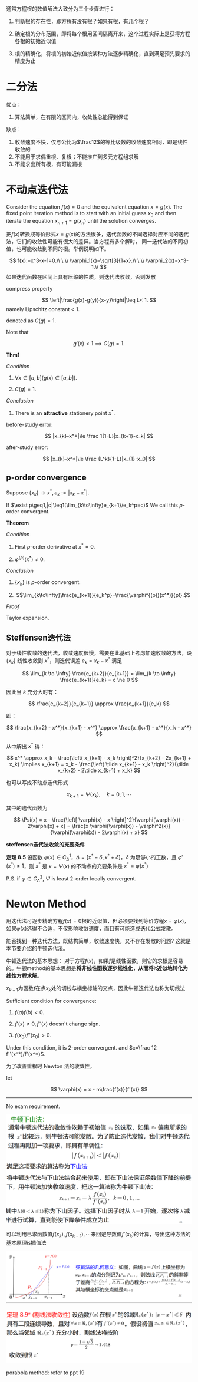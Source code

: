 通常方程根的数值解法大致分为三个步骤进行：

1. 判断根的存在性，即方程有没有根？如果有根，有几个根？

2. 确定根的分布范围，即将每个根用区间隔离开来，这个过程实际上是获得方程各根的初始近似值

3. 根的精确化，将根的初始近似值按某种方法逐步精确化，直到满足预先要求的精度为止

# 二分法

优点：

1. 算法简单，在有限的区间内，收敛性总能得到保证

缺点：

1. 收敛速度不快，仅与公比为$\frac12$的等比级数的收敛速度相同，即是线性收敛的
2. 不能用于求偶重根、复根；不能推广到多元方程组求解
3. 不能求出所有根，有可能漏根

# 不动点迭代法

Consider the equation $f(x) = 0$ and the equivalent equation $x = g(x)$. The fixed point iteration method is to start with an initial guess $x_0$ and then iterate the equation $x_{n+1} = g(x_n)$ until the solution converges.

把$f(x)$转换成等价形式$x=g(x)$的方法很多，迭代函数的不同选择对应不同的迭代法，它们的收敛性可能有很大的差异。当方程有多个解时，
同一迭代法的不同初值，也可能收敛到不同的根。举例说明如下。

$$
f(x):=x^3-x-1=0.\\
\ \\
\varphi_1(x)=\sqrt[3]{1+x}.\\
\ \\
\varphi_2(x)=x^3-1.\\
$$
如果迭代函数在区间上具有压缩的性质，则迭代法收敛，否则发散

compress property

$$
\left|\frac{g(x)-g(y)}{x-y}\right|\leq L< 1.
$$
namely Lipschitz constant < 1.

denoted as $C(g)=1$.

Note that

$$
g'(x)<1\implies C(g)=1.
$$

**Thm1**

*Condition*

1. $\forall x\in[a,b](g(x)\in[a,b]).$

2. $C(g)=1$.

*Conclusion*

1. There is an **attractive** stationery point $x^*$.

before-study error:

$$
|x_{k}-x^*|\le \frac 1{1-L}|x_{k+1}-x_k|
$$

after-study error:

$$
|x_{k}-x^*|\le \frac {L^k}{1-L}|x_{1}-x_0|
$$

## p-order convergence

Suppose $\{x_k\}\to x^*, e_k:=|x_k-x^*|$.

If $\exist p\geq1,|c|\leq1(\lim_{k\to\infty}e_{k+1}/e_k^p=c)$ We call this $p$-order convergent.

**Theorem**

*Condition*

1. First $p$-order derivative at $x^*=0$.

2. $\varphi^{(p)}(x^*)\ne 0.$

*Conclusion*

1. $\{x_k\}$ is $p$-order convergent.

2. $$\lim_{k\to\infty}\frac{e_{k+1}}{e_k^p}=\frac{\varphi^{(p)}(x^*)}{p!}.$$

*Proof*

Taylor expansion.


## Steffensen迭代法

对于线性收敛的迭代法，收敛速度很慢，需要在此基础上考虑加速收敛的方法，设 $\{x_k\}$ 线性收敛到 $x^*$，则迭代误差 $e_k = x_k - x^*$ 满足

$$
\lim_{k \to \infty} \frac{e_{k+2}}{e_{k+1}} = \lim_{k \to \infty} \frac{e_{k+1}}{e_k} = c \ne 0
$$

因此当 $k$ 充分大时有：

$$
\frac{e_{k+2}}{e_{k+1}} \approx \frac{e_{k+1}}{e_k}
$$

即：

$$
\frac{x_{k+2} - x^*}{x_{k+1} - x^*} \approx \frac{x_{k+1} - x^*}{x_k - x^*}
$$

从中解出 $x^*$ 得：

$$
x^* \approx x_k - \frac{\left( x_{k+1} - x_k \right)^2}{x_{k+2} - 2x_{k+1} + x_k} 
\implies 
x_{k+1} = x_k - \frac{\left( \tilde x_{k+1} - x_k \right)^2}{\tilde x_{k+2} - 2\tilde x_{k+1} + x_k}
$$

也可以写成不动点迭代形式

$$
x_{k+1} = \Psi(x_k), \quad k = 0, 1, \cdots
$$

其中的迭代函数为

$$
\Psi(x) = x - \frac{\left[ \varphi(x) - x \right]^2}{\varphi(\varphi(x)) - 2\varphi(x) + x} = \frac{x \varphi(\varphi(x)) - \varphi^2(x)}{\varphi(\varphi(x)) - 2\varphi(x) + x}
$$

**steffensen迭代法收敛的充要条件**

**定理 8.5** 设函数 $\varphi(x) \in C_\Delta^1$，$\Delta = [x^* - \delta, x^* + \delta]$，$\delta$ 为足够小的正数，且 $\varphi'(x^*) \ne 1$，则 $x^*$ 是 $x = \Psi(x)$ 的不动点的充要条件是 $x^* = \varphi(x^*)$

P.S. if $\varphi\in C_\Delta^2$, $\Psi$ is least 2-order locally convergent.

# Newton Method

用迭代法可逐步精确方程$f(x)=0$根的近似值，但必须要找到等价方程$x=\varphi(x)$，如果$\varphi(x)$选得不合适，不仅影响收敛速度，而且有可能造成迭代公式发散。

能否找到一种迭代方法，既结构简单，收敛速度快，又不存在发散的问题? 这就是本节要介绍的牛顿迭代法。

牛顿迭代法的基本思想：
对于方程$f(x)$，如果$f$是线性函数，则它的求根是容易的。牛顿method的基本思想是**将非线性函数逐步线性化，从而将it近似地转化为线性方程求解**。

$x_{k+1}$为函数$f$在点$x_k$处的切线与横坐标轴的交点，因此牛顿迭代法也称为切线法

Sufficient condition for convergence:

1. $f(a)f(b)<0$.

2. $f'(x)\ne 0,f''(x)$ doesn't change sign.

3. $f(x_0)f''(x_0)>0$.



Under this condition, it is 2-order convergent. and $c=\frac 12 f''(x^*)/f'(x^*)$.



为了改善重根时 Newton 法的收敛性，

let

$$
\varphi(x) = x - m\frac{f(x)}{f'(x)}
$$

---
No exam requirement.

![1717925576341](image/solve_nonlinear_equation/1717925576341.png)

可以利用已求函数值$f(x_k),f(x_{k-1}),\cdots$来回避导数值$f'(x_k)$的计算，导出这种方法的基本原理is插值法

![1717925727854](image/solve_nonlinear_equation/1717925727854.png)

![1717925737950](image/solve_nonlinear_equation/1717925737950.png)

porabola method: refer to ppt 19

